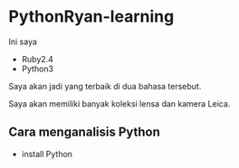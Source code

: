 # PythonRyan-learning
Ini saya

- Ruby2.4
- Python3

Saya akan jadi yang terbaik di dua bahasa tersebut.

Saya akan memiliki banyak koleksi lensa dan kamera Leica.

## Cara menganalisis Python

- install Python
